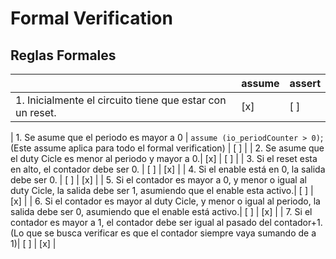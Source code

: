# Formal Verification

## Reglas Formales 

|  | assume | assert |
| --- | --- | --- |
| 1. Inicialmente el circuito tiene que estar con un reset. | [x] | [ ] |

| 1. Se asume que el periodo es mayor a 0 | `assume (io_periodCounter > 0)`; (Este assume aplica para todo el formal verification) | [ ] | 
| 2. Se asume que el duty Cicle es menor al periodo y mayor a 0.| [x] | [ ] | 
| 3. Si el reset esta en alto, el contador debe ser 0. | [ ] | [x] |
| 4. Si el enable está en 0, la salida debe ser 0.  | [ ] | [x] |
| 5. Si el contador es mayor a 0, y menor o igual al duty Cicle, la salida debe ser 1, asumiendo que el enable esta activo.| [ ] | [x] |
| 6. Si el contador es mayor al duty Cicle, y menor o igual al periodo, la salida debe ser 0, asumiendo que el enable está activo.| [ ] | [x] |
| 7. Si el contador es mayor a 1, el contador debe ser igual al pasado del contador+1. (Lo que se busca verificar es que el contador siempre vaya sumando de a 1)| [ ] | [x] |
